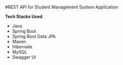 #REST API for Student Management System Application

**Tech Stacks Used**
* Java
* Spring Boot
* Spring Boot Data JPA
* Maven
* Hibernate
* MySQL
* Swagger UI
